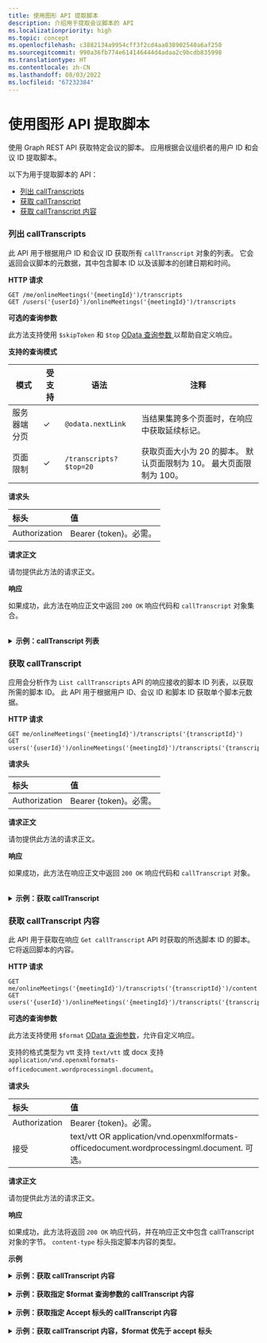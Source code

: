```yaml
---
title: 使用图形 API 提取脚本
description: 介绍用于提取会议脚本的 API
ms.localizationpriority: high
ms.topic: concept
ms.openlocfilehash: c3882134a9954cff3f2cd4aa038902540a6af250
ms.sourcegitcommit: 990a36fb774e614146444d4adaa2c9bcdb835998
ms.translationtype: HT
ms.contentlocale: zh-CN
ms.lasthandoff: 08/03/2022
ms.locfileid: "67232384"
---
```

# <a name="use-graph-apis-to-fetch-transcript"></a>使用图形 API 提取脚本

使用 Graph REST API 获取特定会议的脚本。 应用根据会议组织者的用户 ID 和会议 ID 提取脚本。

以下为用于提取脚本的 API：

- [列出 callTranscripts](#list-calltranscripts)
- [获取 callTranscript](#get-calltranscript)
- [获取 callTranscript 内容](#get-calltranscript-content)

### <a name="list-calltranscripts"></a>列出 callTranscripts

此 API 用于根据用户 ID 和会议 ID 获取所有 `callTranscript` 对象的列表。 它会返回会议脚本的元数据，其中包含脚本 ID 以及该脚本的创建日期和时间。

**HTTP 请求**

```http
GET /me/onlineMeetings('{meetingId}')/transcripts
GET /users('{userId}')/onlineMeetings('{meetingId}')/transcripts
```

**可选的查询参数**

此方法支持使用 `$skipToken` 和 `$top` [OData 查询参数 ](/graph/query-parameters) 以帮助自定义响应。

**支持的查询模式**

| 模式                | 受支持 | 语法                                 | 注释 |
| ---------------------- | ------- | -------------------------------------- | ----- |
| 服务器端分页 |     ✓     | `@odata.nextLink`                      | 当结果集跨多个页面时，在响应中获取延续标记。 |
| 页面限制             |     ✓     | `/transcripts?$top=20` | 获取页面大小为 20 的脚本。 默认页面限制为 10。 最大页面限制为 100。 |

**请求头**

| 标头       | 值 |
|:---------------|:--------|
| Authorization  | Bearer {token}。必需。  |

**请求正文**

请勿提供此方法的请求正文。

**响应**

如果成功，此方法在响应正文中返回 `200 OK` 响应代码和 `callTranscript` 对象集合。

<br>
<details>
<summary><b>示例：callTranscript 列表</b></summary>
<br>
<b>请求</b>
<br>

```http
GET https://graph.microsoft.com/beta/users/ba321e0d-79ee-478d-8e28-85a19507f456/onlineMeetings/MSo1N2Y5ZGFjYy03MWJmLTQ3NDMtYjQxMy01M2EdFGkdRWHJlQ/transcripts
```

<br>
<b>响应</b>
<br>

> [!NOTE]
> 为了提高可读性，可能缩短了此处显示的响应对象。

```http
HTTP/1.1 200 OK
Content-Type: application/json

{
    "@odata.context": "https://graph.microsoft.com/beta/$metadata#users('ba321e0d-79ee-478d-8e28-85a19507f456')/onlineMeetings('MSo1N2Y5ZGFjYy03MWJmLTQ3NDMtYjQxMy01M2EdFGkdRWHJlQ')/transcripts",
    "@odata.count": 3,
    "@odata.nextLink": "https://graph.microsoft.com/beta/users('ba321e0d-79ee-478d-8e28-85a19507f456')/onlineMeetings('MSo1N2Y5ZGFjYy03MWJmLTQ3NDMtYjQxMy01M2EdFGkdRWHJlQ')/transcripts?$skiptoken=MSMjMCMjMjAyMS0wOS0xNlQxMzo1OToyNy4xMjEwMzgzWg%3d%3d",
    "value": [
        {
            "id": "MSMjMCMjZDAwYWU3NjUtNmM2Yi00NjQxLTgwMWQtMTkzMmFmMjEzNzdh",
            "createdDateTime": "2021-09-17T06:09:24.8968037Z"
        },
        {
            "id": "MSMjMCMjMzAxNjNhYTctNWRmZi00MjM3LTg5MGQtNWJhYWZjZTZhNWYw",
            "createdDateTime": "2021-09-16T18:58:58.6760692Z"
        },
        {
            "id": "MSMjMCMjNzU3ODc2ZDYtOTcwMi00MDhkLWFkNDItOTE2ZDNmZjkwZGY4",
            "createdDateTime": "2021-09-16T18:56:00.9038309Z"
        }        
    ]
}
```

</details>

### <a name="get-calltranscript"></a>获取 callTranscript

应用会分析作为 `List callTranscripts` API 的响应接收的脚本 ID 列表，以获取所需的脚本 ID。 此 API 用于根据用户 ID、会议 ID 和脚本 ID 获取单个脚本元数据。

**HTTP 请求**

```http
GET me/onlineMeetings('{meetingId}')/transcripts('{transcriptId}')
GET users('{userId}')/onlineMeetings('{meetingId}')/transcripts('{transcriptId}')
```

**请求头**

| 标头       | 值 |
|:---------------|:--------|
| Authorization  | Bearer {token}。必需。  |

**请求正文**

请勿提供此方法的请求正文。

**响应**

如果成功，此方法在响应正文中返回 `200 OK` 响应代码和 `callTranscript` 对象。

<br>
<details>
<summary><b>示例：获取 callTranscript</b></summary>
<br>
<b>请求</b>
<br>

```http
GET https://graph.microsoft.com/beta/users/ba321e0d-79ee-478d-8e28-85a19507f456/onlineMeetings/MSo1N2Y5ZGFjYy03MWJmLTQ3NDMtYjQxMy01M2EdFGkdRWHJlQ/transcripts/MSMjMCMjNzU3ODc2ZDYtOTcwMi00MDhkLWFkNDItOTE2ZDNmZjkwZGY4
```

<br>
<b>响应</b>
<br>

> [!NOTE]
> 为了提高可读性，可能缩短了此处显示的响应对象。

```http
HTTP/1.1 200 OK
Content-type: application/json

{
    "@odata.context": "https://graph.microsoft.com/beta/$metadata#users('ba321e0d-79ee-478d-8e28-85a19507f456')/onlineMeetings('MSo1N2Y5ZGFjYy03MWJmLTQ3NDMtYjQxMy01M2EdFGkdRWHJlQ')/transcripts/$entity",
    "id": "MSMjMCMjNzU3ODc2ZDYtOTcwMi00MDhkLWFkNDItOTE2ZDNmZjkwZGY4",
    "createdDateTime": "2021-09-17T06:09:24.8968037Z"
}
```

</details>

### <a name="get-calltranscript-content"></a>获取 callTranscript 内容

此 API 用于获取在响应 `Get callTranscript` API 时获取的所选脚本 ID 的脚本。 它将返回脚本的内容。

**HTTP 请求**

```http
GET me/onlineMeetings('{meetingId}')/transcripts('{transcriptId}')/content
GET users('{userId}')/onlineMeetings('{meetingId}')/transcripts('{transcriptId}')/content
```

**可选的查询参数**

此方法支持使用 `$format` [OData 查询参数](/graph/query-parameters)，允许自定义响应。

支持的格式类型为 vtt 支持 `text/vtt` 或 docx 支持 `application/vnd.openxmlformats-officedocument.wordprocessingml.document`。

**请求头**

| 标头       | 值 |
|:---------------|:--------|
| Authorization  | Bearer {token}。必需。  |
| 接受  | text/vtt OR  application/vnd.openxmlformats-officedocument.wordprocessingml.document. 可选。  |

**请求正文**

请勿提供此方法的请求正文。

**响应**

如果成功，此方法将返回 `200 OK` 响应代码，并在响应正文中包含 callTranscript 对象的字节。 `content-type` 标头指定脚本内容的类型。

**示例**
<br>
<details>
<summary><b>示例：获取 callTranscript 内容</b></summary>
<br>
<b>请求</b>
<br>

```http
GET https://graph.microsoft.com/beta/users/ba321e0d-79ee-478d-8e28-85a19507f456/onlineMeetings/MSo1N2Y5ZGFjYy03MWJmLTQ3NDMtYjQxMy01M2EdFGkdRWHJlQ/transcripts/MSMjMCMjNzU3ODc2ZDYtOTcwMi00MDhkLWFkNDItOTE2ZDNmZjkwZGY4/content
```

<br>
<b>响应</b>
<br>

响应包含正文中脚本的字节。 `content-type` 标头指定脚本内容的类型。

> [!NOTE]
> 为了提高可读性，可能缩短了此处显示的响应对象。

```http
HTTP/1.1 200 OK
Content-type: text/vtt

WEBVTT
    
0:0:0.0 --> 0:0:5.320
<v User Name>This is a transcript test.</v>
```

</details>
<br>
<details>
<summary><b>示例：获取指定 $format 查询参数的 callTranscript 内容</b></summary>
<br>
<b>请求</b>
<br>

```http
GET https://graph.microsoft.com/beta/users/ba321e0d-79ee-478d-8e28-85a19507f456/onlineMeetings/MSo1N2Y5ZGFjYy03MWJmLTQ3NDMtYjQxMy01M2EdFGkdRWHJlQ/transcripts/MSMjMCMjNzU3ODc2ZDYtOTcwMi00MDhkLWFkNDItOTE2ZDNmZjkwZGY4/content?$format=text/vtt
 ```

<br>
<b>响应</b>
<br>

响应包含正文中脚本的字节。 `content-type` 标头指定脚本内容的类型。

> [!NOTE]
> 为了提高可读性，可能缩短了此处显示的响应对象。

```http
HTTP/1.1 200 OK
Content-type: text/vtt
    
WEBVTT
    
0:0:0.0 --> 0:0:5.320
<v User Name>This is a transcript test.</v>
```

</details>
<br>
<details>
<summary><b>示例：获取指定 Accept 标头的 callTranscript 内容</b></summary>
<br>
<b>请求</b>
<br>

```http
GET https://graph.microsoft.com/beta/users/ba321e0d-79ee-478d-8e28-85a19507f456/onlineMeetings/MSo1N2Y5ZGFjYy03MWJmLTQ3NDMtYjQxMy01M2EdFGkdRWHJlQ/transcripts/MSMjMCMjNzU3ODc2ZDYtOTcwMi00MDhkLWFkNDItOTE2ZDNmZjkwZGY4/content
Accept: application/vnd.openxmlformats-officedocument.wordprocessingml.document
```

<br>
<b>响应</b>
<br>

响应包含正文中脚本的字节。 `content-Type` 标头指定脚本内容的类型。

> [!NOTE]
> 为了提高可读性，可能缩短了此处显示的响应对象。

```http
HTTP/1.1 200 OK
Content-type: application/vnd.openxmlformats-officedocument.wordprocessingml.document
    
0:0:0.0 --> 0:0:5.320
User Name
This is a transcript test.
```

</details>
<br>
<details>
<summary><b>示例：获取 callTranscript 内容，$format 优先于 accept 标头</b></summary>
<br>
<b>请求</b>
<br>

```http
GET https://graph.microsoft.com/beta/users/ba321e0d-79ee-478d-8e28-85a19507f456/onlineMeetings/MSo1N2Y5ZGFjYy03MWJmLTQ3NDMtYjQxMy01M2EdFGkdRWHJlQ/transcripts/MSMjMCMjNzU3ODc2ZDYtOTcwMi00MDhkLWFkNDItOTE2ZDNmZjkwZGY4/content?$format=text/vtt
Accept: application/vnd.openxmlformats-officedocument.wordprocessingml.document
```

<br>
<b>响应</b>
<br>

响应包含正文中脚本的字节。 `content-Type` 标头指定脚本内容的类型。

> [!NOTE]
> 为了提高可读性，可能缩短了此处显示的响应对象。

```http
HTTP/1.1 200 OK
Content-type: text/vtt
    
WEBVTT
   
0:0:0.0 --> 0:0:5.320
<v User Name>This is a transcript test.</v>
```

</details>

